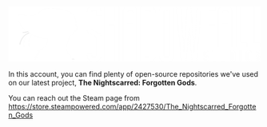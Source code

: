 ![Shadowfall Studios Logo](/profile/horizontal_white.png)

In this account, you can find plenty of open-source repositories we've used on our latest project, **The Nightscarred: Forgotten Gods**.

You can reach out the Steam page from https://store.steampowered.com/app/2427530/The_Nightscarred_Forgotten_Gods
